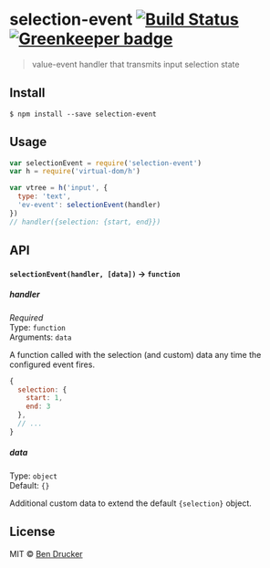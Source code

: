 # selection-event [![Build Status](https://travis-ci.org/bendrucker/selection-event.svg?branch=master)](https://travis-ci.org/bendrucker/selection-event) [![Greenkeeper badge](https://badges.greenkeeper.io/bendrucker/selection-event.svg)](https://greenkeeper.io/)

> value-event handler that transmits input selection state


## Install

```
$ npm install --save selection-event
```


## Usage

```js
var selectionEvent = require('selection-event')
var h = require('virtual-dom/h')

var vtree = h('input', {
  type: 'text',
  'ev-event': selectionEvent(handler)
})
// handler({selection: {start, end}})
```

## API

#### `selectionEvent(handler, [data])` -> `function`

##### handler

*Required*  
Type: `function`  
Arguments: `data`

A function called with the selection (and custom) data any time the configured event fires. 

```js
{
  selection: {
    start: 1,
    end: 3
  },
  // ...
}
```

##### data

Type: `object`  
Default: `{}`

Additional custom data to extend the default `{selection}` object. 


## License

MIT © [Ben Drucker](http://bendrucker.me)
